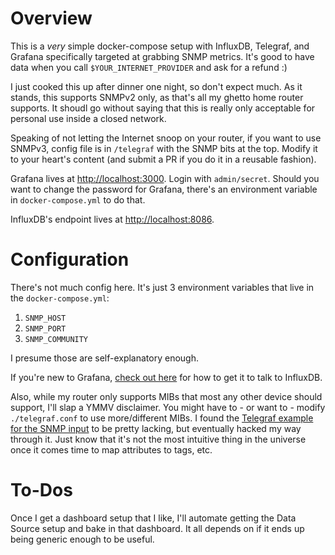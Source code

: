 # Overview

This is a *very* simple docker-compose setup with InfluxDB, Telegraf, and Grafana specifically targeted at grabbing SNMP metrics. It's good to have data when you call `$YOUR_INTERNET_PROVIDER` and ask for a refund :)

I just cooked this up after dinner one night, so don't expect much. As it stands, this supports SNMPv2 only, as that's all my ghetto home router supports. It shoudl go without saying that this is really only acceptable for personal use inside a closed network.

Speaking of not letting the Internet snoop on your router, if you want to use SNMPv3, config file is in `/telegraf` with the SNMP bits at the top. Modify it to your heart's content (and submit a PR if you do it in a reusable fashion).

Grafana lives at [http://localhost:3000](). Login with `admin/secret`. Should you want to change the password for Grafana, there's an environment variable in `docker-compose.yml` to do that.

InfluxDB's endpoint lives at [http://localhost:8086]().

# Configuration

There's not much config here. It's just 3 environment variables that live in the `docker-compose.yml`:

1. `SNMP_HOST`
2. `SNMP_PORT`
3. `SNMP_COMMUNITY`

I presume those are self-explanatory enough.

If you're new to Grafana, [check out here](http://docs.grafana.org/features/datasources/influxdb/) for how to get it to talk to InfluxDB. 

Also, while my router only supports MIBs that most any other device should support, I'll slap a YMMV disclaimer. You might have to - or want to - modify `./telegraf.conf` to use more/different MIBs. I found the [Telegraf example for the SNMP input](https://github.com/influxdata/telegraf/blob/master/plugins/inputs/snmp/CONFIG-EXAMPLES.md) to be pretty lacking, but eventually hacked my way through it. Just know that it's not the most intuitive thing in the universe once it comes time to map attributes to tags, etc.

# To-Dos

Once I get a dashboard setup that I like, I'll automate getting the Data Source setup and bake in that dashboard. It all depends on if it ends up being generic  enough to be useful. 
